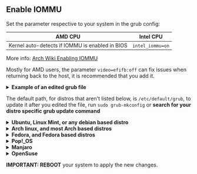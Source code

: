 ## Enable IOMMU

Set the parameter respective to your system in the grub config:

| AMD CPU                                        | Intel CPU        |
|:----------------------------------------------:|:----------------:|
| Kernel auto-detects if IOMMU is enabled in BIOS | `intel_iommu=on` |

More info: [Arch Wiki Enabling IOMMU](https://wiki.archlinux.org/title/PCI_passthrough_via_OVMF#Enabling_IOMMU)

Mostly for AMD users, the parameter `video=efifb:off` can fix issues when returning back to the host, it is recommended that you add it.

<details> 
  <summary><strong>Example of an edited grub file</strong></summary>
  <img src="uploads/a827fb07cae2163c98f8fb132b262d78/image.png">
</details>

The default path, for distros that aren't listed below, is `/etc/default/grub`, to update it after you edited the file, run `sudo grub-mkconfig` or **search for your distro specific grub update command**

<details> 
  <summary><strong>Ubuntu, Linux Mint, or any debian based distro</strong></summary>

  Run <code>sudo nano /etc/default/grub</code>

  Edit the line that starts with <code>GRUB_CMDLINE_LINUX</code> so it ressembles something like this, keeping the previous parameters:

  <code>GRUB_CMDLINE_LINUX_DEFAULT="<strong>amd_iommu=on iommu=pt</strong> quiet splash"</code>

  Update grub with the command <code>sudo update-grub</code>
</details>

<details> 
  <summary><strong>Arch linux, and most Arch based distros</strong></summary>

  Run <code>sudo nano /etc/default/grub</code>

  Edit the line that starts with <code>GRUB_CMDLINE_LINUX_DEFAULT</code> so it ressembles something like this, keeping any previous parameters if there is any:

  <code>GRUB_CMDLINE_LINUX_DEFAULT="<strong>amd_iommu=on iommu=pt</strong>"</code>

  Update grub with the command <code>sudo grub-mkconfig -o /boot/grub2/grub.cfg</code>
</details>

<details> 
  <summary><strong>Fedora, and Fedora based distros</strong></summary>

  Run <code>sudo nano /etc/default/grub</code>

  Edit the line that starts with <code>GRUB_CMDLINE_LINUX</code> so it ressembles something like this, keeping the previous parameters:

  <code>GRUB_CMDLINE_LINUX="resume=/dev/mapper/fedora_localhost--live-swap rd.lvm.lv=fedora_localhost-live/root rd.lvm.lv=fedora_localhost-live/swap <strong>amd_iommu=on iommu=pt</strong> quiet"</code>

  <a href="https://fedoraproject.org/wiki/GRUB_2#Updating_the_GRUB_configuration_file">Update grub</a> with the command <code>sudo grub2-mkconfig -o /boot/grub2/grub.cfg</code> for Fedora 34 and up, <code>sudo grub2-mkconfig -o /boot/efi/EFI/fedora/grub.cfg</code> for Fedora 33 and lower
</details>

<details> 
  <summary><strong>Pop!_OS</strong></summary>

  Run <code>sudo nano /boot/efi/loader/entries/Pop_OS-current.conf</code>

  Edit the line that starts with <code>options</code> so it ressembles something like this, keeping the previous parameters: 
  
  <code>options root=UUID=211de945-3abe-4b4e-87f1-4ec1a062d9b6 ro quiet loglevel=0 systemd.show_status=false <strong>amd_iommu=on iommu=pt</strong> splash</code>
  
  Update grub with the command <code>sudo bootctl update</code>
</details>

<details> 
  <summary><strong>Manjaro</strong></summary>

  Run <code>sudo nano /etc/default/grub</code>

  Edit the line that starts with <code>GRUB_CMDLINE_LINUX_DEFAULT</code> so it ressembles something like this, keeping the previous parameters:

  <code>GRUB_CMDLINE_LINUX_DEFAULT="<strong>amd_iommu=on iommu=pt</strong> quiet apparmor=1 security=apparmor udev.log_priority=3"</code>

  Update grub with the command <code>sudo update-grub</code>
</details>

<details> 
  <summary><strong>OpenSuse</strong></summary>

  Run <code>sudo nano /etc/default/grub</code>

  Edit the line that starts with <code>GRUB_CMDLINE_LINUX_DEFAULT</code> so it ressembles something like this, keeping the previous parameters:

  <code>GRUB_CMDLINE_LINUX_DEFAULT="<strong>amd_iommu=on iommu=pt</strong> splash=silent resume=/dev/disk/by-uuid/1652c07d-e2ba-4161-af2f-3e874eedfe1a mitigations=auto quiet"</code>

  Update grub with the command <code>sudo grub2-mkconfig -o /boot/grub2/grub.cfg</code>
</details>

**IMPORTANT: REBOOT** your system to apply the new changes.